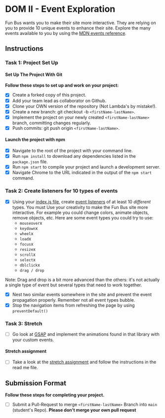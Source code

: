 # DOM II - Event Exploration

Fun Bus wants you to make their site more interactive. They are relying on you to provide 10 unique events to enhance their site. Explore the many events available to you by using the [MDN events reference](https://developer.mozilla.org/en-US/docs/Web/Events).

## Instructions

### Task 1: Project Set Up

#### Set Up The Project With Git

**Follow these steps to set up and work on your project:**

* [x] Create a forked copy of this project.
* [x] Add your team lead as collaborator on Github.
* [x] Clone your OWN version of the repository (Not Lambda's by mistake!).
* [x] Create a new branch: git checkout -b `<firstName-lastName>`.
* [x] Implement the project on your newly created `<firstName-lastName>` branch, committing changes regularly.
* [x] Push commits: git push origin `<firstName-lastName>`.

#### Launch the project with npm

* [x] Navigate to the root of the project with your command line.
* [x] Run `npm install` to download any dependencies listed in the `package.json` file.
* [x] Run `npm start` to compile your project and launch a development server.
* [x] Navigate Chrome to the URL indicated in the output of the `npm start` command.

### Task 2: Create listeners for 10 types of events

* [x] Using your [index.js file](js/index.js), create [event listeners](https://developer.mozilla.org/en-US/docs/Web/Events) of at least 10 _different_ types. You must Use your creativity to make the Fun Bus site more interactive. For example you could change colors, animate objects, remove objects, etc. Here are some event types you could try to use:
  * `mouseover`x
  * `keydown`x
  * `wheel`x
  * `load`x
  * `focus`x
  * `resize`x
  * `scroll`x
  * `select`x
  * `dblclick`x
  * `drag / drop`

Note: Drag and drop is a bit more advanced than the others: it's not actually a single type of event but several types that need to work together.

* [x] Nest two similar events somewhere in the site and prevent the event propagation properly. Remember not all event types bubble.
* [x] Stop the navigation items from refreshing the page by using `preventDefault()`

### Task 3: Stretch

* [ ] Go look at [GSAP](https://greensock.com/) and implement the animations found in that library with your custom events.

#### Stretch assignment

* [ ] Take a look at the [stretch assignment](stretch-assignment) and follow the instructions in the read me file.

## Submission Format

**Follow these steps for completing your project.**

* [ ] Submit a Pull-Request to merge `<firstName-lastName>` Branch into `main` (student's  Repo). **Please don't merge your own pull request**
